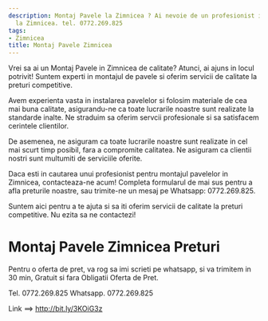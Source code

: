 ```yaml
---
description: Montaj Pavele la Zimnicea ? Ai nevoie de un profesionist in Montaj Pavele
  la Zimnicea. tel. 0772.269.825
tags:
- Zimnicea
title: Montaj Pavele Zimnicea
---
```



Vrei sa ai un Montaj Pavele in Zimnicea de calitate? Atunci, ai ajuns in locul potrivit! Suntem experti in montajul de pavele si oferim servicii de calitate la preturi competitive. 

Avem experienta vasta in instalarea pavelelor si folosim materiale de cea mai buna calitate, asigurandu-ne ca toate lucrarile noastre sunt realizate la standarde inalte. Ne straduim sa oferim servcii profesionale si sa satisfacem cerintele clientilor.

De asemenea, ne asiguram ca toate lucrarile noastre sunt realizate in cel mai scurt timp posibil, fara a compromite calitatea. Ne asiguram ca clientii nostri sunt multumiti de serviciile oferite. 

Daca esti in cautarea unui profesionist pentru montajul pavelelor in Zimnicea, contacteaza-ne acum! Completa formularul de mai sus pentru a afla preturile noastre, sau trimite-ne un mesaj pe Whatsapp: 0772.269.825. 

Suntem aici pentru a te ajuta si sa iti oferim servicii de calitate la preturi competitive. Nu ezita sa ne contactezi!

# Montaj Pavele Zimnicea Preturi
Pentru o oferta de pret, va rog sa imi scrieti pe whatsapp, si va trimitem in 30 min, Gratuit si fara Obligatii Oferta de Pret.

Tel. 0772.269.825
Whatsapp. 0772.269.825

Link ==> http://bit.ly/3KOiG3z